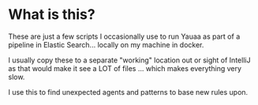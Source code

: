 # What is this?
These are just a few scripts I occasionally use to run Yauaa as part of a pipeline in Elastic Search... locally on my machine in docker.

I usually copy these to a separate "working" location out or sight of IntelliJ as that would make it see a LOT of files ... which makes everything very slow.

I use this to find unexpected agents and patterns to base new rules upon.

<!--
   - Yet Another UserAgent Analyzer
   - Copyright (C) 2013-2022 Niels Basjes
   -
   - Licensed under the Apache License, Version 2.0 (the \"License\");
   - you may not use this file except in compliance with the License.
   - You may obtain a copy of the License at
   -
   - https://www.apache.org/licenses/LICENSE-2.0
   -
   - Unless required by applicable law or agreed to in writing, software
   - distributed under the License is distributed on an "AS IS" BASIS,
   - WITHOUT WARRANTIES OR CONDITIONS OF ANY KIND, either express or implied.
   - See the License for the specific language governing permissions and
   - limitations under the License.
-->
